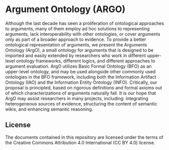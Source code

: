 # Argument Ontology (ARGO)

Although the last decade has seen a proliferation of ontological approaches to
arguments, many of them employ ad hoc solutions to representing arguments, lack
interoperability with other ontologies, or cover arguments only as part of a broader approach to
evidence. To provide a better ontological representation of arguments, we present the Arguments
Ontology (ArgO), a small ontology for arguments that is designed to be imported and easily
extended by researchers who work in different upper-level ontology frameworks, different
logics, and different approaches to argument evaluation. ArgO utilizes Basic Formal Ontology
(BFO) as an upper-level ontology, and may be used alongside other commonly used ontologies
in the BFO framework, including both the Information Artifact Ontology (IAO) and the
Information Entity Ontology (INFO). Critically, our proposal is principled, based on rigorous
definitions and formal axioms out of which characterizations of arguments naturally fall. It is our
hope that ArgO may assist researchers in many projects, including: integrating heterogeneous
sources of evidence, structuring the content of semantic wikis, and enhancing semantic
reasoning.

## License
The documents contained in this repository are licensed under the terms of the Creative Commons Attribution 4.0 International (CC BY 4.0) license.
